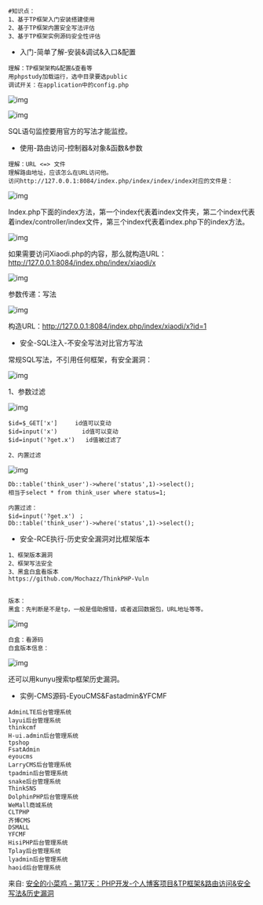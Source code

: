 ```plain
#知识点：
1、基于TP框架入门安装搭建使用
2、基于TP框架内置安全写法评估
3、基于TP框架实例源码安全性评估
```

- 入门-简单了解-安装&调试&入口&配置

```plain
理解：TP框架架构&配置&查看等 
用phpstudy加载运行，选中目录要选public
调试开关：在application中的config.php
```

![img](https://cdn.nlark.com/yuque/0/2024/png/1591503/1721114643979-5bc2492c-6057-4d99-9d1e-e89015812304.png)

![img](https://cdn.nlark.com/yuque/0/2024/png/1591503/1721114644019-90565cf2-b5f8-462d-8146-e89a2819417f.png)

SQL语句监控要用官方的写法才能监控。

- 使用-路由访问-控制器&对象&函数&参数

```plain
理解：URL <=> 文件
理解路由地址，应该怎么在URL访问他。
访问http://127.0.0.1:8084/index.php/index/index/index对应的文件是：
```

![img](https://cdn.nlark.com/yuque/0/2024/png/1591503/1721114643980-1f0d2201-0c19-49ff-a4b7-c86e440cf542.png)

Index.php下面的index方法，第一个index代表着index文件夹，第二个index代表着index/controller/index文件，第三个index代表着index.php下的index方法。

![img](https://cdn.nlark.com/yuque/0/2024/png/1591503/1721114643988-653af6c8-7054-4ecd-b5f3-fc5744ddeb47.png)

如果需要访问Xiaodi.php的内容，那么就构造URL：http://127.0.0.1:8084/index.php/index/xiaodi/x

![img](https://cdn.nlark.com/yuque/0/2024/png/1591503/1721114644027-29d64225-5eeb-4568-881d-a89937325272.png)

参数传递：写法

![img](https://cdn.nlark.com/yuque/0/2024/png/1591503/1721114644236-a7364876-ce0e-4269-8abd-d57e64f5ed5f.png)

构造URL：http://127.0.0.1:8084/index.php/index/xiaodi/x?id=1

- 安全-SQL注入-不安全写法对比官方写法

常规SQL写法，不引用任何框架，有安全漏洞：

![img](https://cdn.nlark.com/yuque/0/2024/png/1591503/1721114644303-3f449a66-1ad1-4002-95d2-cac464b7110e.png)

1、参数过滤

![img](https://cdn.nlark.com/yuque/0/2024/png/1591503/1721114644239-e2ec2edf-d0a2-4147-a61c-3b80038b4354.png)

```plain
$id=$_GET['x']     id值可以变动
$id=input('x')       id值可以变动
$id=input('?get.x')   id值被过滤了

2、内置过滤
```

![img](https://cdn.nlark.com/yuque/0/2024/png/1591503/1721114644372-244e0d32-a54e-4db5-974b-adb02e638f3c.png)

```plain
Db::table('think_user')->where('status',1)->select();
相当于select * from think_user where status=1;

内置过滤：
$id=input('?get.x') ；
Db::table('think_user')->where('status',1)->select();
```

- 安全-RCE执行-历史安全漏洞对比框架版本

```plain
1、框架版本漏洞
2、框架写法安全
3、黑盒白盒看版本
https://github.com/Mochazz/ThinkPHP-Vuln


版本：
黑盒：先判断是不是tp，一般是借助报错，或者返回数据包，URL地址等等。
```

![img](https://cdn.nlark.com/yuque/0/2024/png/1591503/1721114644322-7a2f7927-4ad6-4464-bfde-7e7a87d9f4f7.png)

```plain
白盒：看源码
白盒版本信息：
```

![img](https://cdn.nlark.com/yuque/0/2024/png/1591503/1721114644601-c6e6ca98-7320-4d16-bc0d-2105211351a7.png)

还可以用kunyu搜索tp框架历史漏洞。

- 实例-CMS源码-EyouCMS&Fastadmin&YFCMF

```plain
AdminLTE后台管理系统
layui后台管理系统
thinkcmf
H-ui.admin后台管理系统
tpshop
FsatAdmin
eyoucms
LarryCMS后台管理系统
tpadmin后台管理系统
snake后台管理系统
ThinkSNS
DolphinPHP后台管理系统
WeMall商城系统
CLTPHP
齐博CMS
DSMALL
YFCMF
HisiPHP后台管理系统
Tplay后台管理系统
lyadmin后台管理系统
haoid后台管理系统
```





来自: [安全的小菜鸡 - 第17天：PHP开发-个人博客项目&TP框架&路由访问&安全写法&历史漏洞](http://www.mumuxi8.com/?id=20)